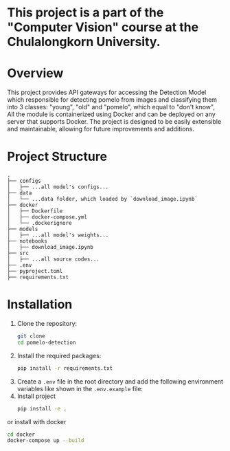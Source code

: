 # This project is a part of the "Computer Vision" course at the Chulalongkorn University.

# Overview

This project provides API gateways for accessing the Detection Model which responsible for detecting pomelo from images and classifying them into 3 classes: "young", "old" and "pomelo", which equal to "don't know", All the module is containerized using Docker and can be deployed on any server that supports Docker. The project is designed to be easily extensible and maintainable, allowing for future improvements and additions.

# Project Structure

```plaintext
.
├── configs
│   ├── ...all model's configs...
├── data
│   └── ...data folder, which loaded by `download_image.ipynb`
├── docker
│   ├── Dockerfile
│   ├── docker-compose.yml
│   └── .dockerignore
├── models
│   ├── ...all model's weights...
├── notebooks
│   ├── download_image.ipynb
├── src
│   ├── ...all source codes...
├── .env
├── pyproject.toml
├── requirements.txt
```

# Installation
1. Clone the repository:
    ```bash
    git clone
    cd pomelo-detection
    ```
2. Install the required packages:
    ```bash
    pip install -r requirements.txt
    ```
3. Create a `.env` file in the root directory and add the following environment variables like shown in the `.env.example` file:
4. Install project
    ```bash
    pip install -e .
    ```
    
or install with docker

```bash
cd docker
docker-compose up --build
```
